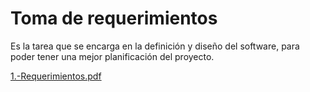 # Toma de requerimientos
Es la tarea que se encarga en la definición y diseño del software, para poder tener una mejor planificación del proyecto.

[1.-Requerimientos.pdf](https://github.com/IngGustavo/Practicas-LaunchX/files/9843394/1.-Requerimientos.pdf)
